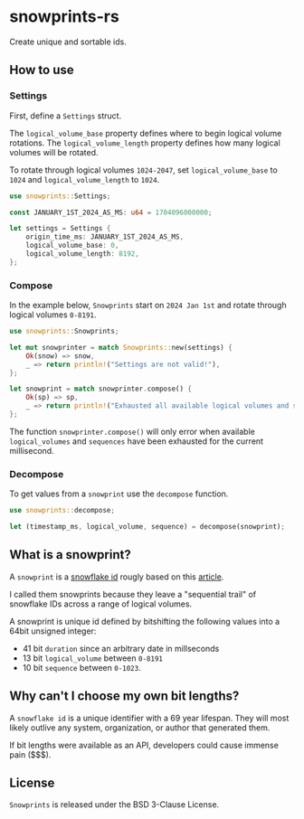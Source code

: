 # snowprints-rs

Create unique and sortable ids.

## How to use

### Settings

First, define a `Settings` struct.

The `logical_volume_base` property defines where to begin logical volume rotations. The `logical_volume_length` property defines how many logical volumes will be rotated.

To rotate through logical volumes `1024-2047`, set `logical_volume_base` to `1024` and `logical_volume_length` to `1024`.

```rust
use snowprints::Settings;

const JANUARY_1ST_2024_AS_MS: u64 = 1704096000000;

let settings = Settings {
    origin_time_ms: JANUARY_1ST_2024_AS_MS,
    logical_volume_base: 0,
    logical_volume_length: 8192,
};
```

### Compose

In the example below, `Snowprints` start on `2024 Jan 1st` and rotate through logical volumes `0-8191`.

```rust
use snowprints::Snowprints;

let mut snowprinter = match Snowprints::new(settings) {
    Ok(snow) => snow,
    _ => return println!("Settings are not valid!"),
};

let snowprint = match snowprinter.compose() {
    Ok(sp) => sp,
    _ => return println!("Exhausted all available logical volumes and sequences for the current millisecond!"),
};
```

The function `snowprinter.compose()` will only error when available `logical_volumes` and `sequences` have been exhausted for the current millisecond. 

### Decompose

To get values from a `snowprint` use the `decompose` function.

```rust
use snowprints::decompose;

let (timestamp_ms, logical_volume, sequence) = decompose(snowprint);
```

## What is a snowprint?

A `snowprint` is a [snowflake id](https://en.wikipedia.org/wiki/Snowflake_ID) rougly based on this [article](https://instagram-engineering.com/sharding-ids-at-instagram-1cf5a71e5a5c).

I called them snowprints because they leave a "sequential trail" of snowflake IDs across a range of logical volumes.

A snowprint is unique id defined by bitshifting the following values into a 64bit unsigned integer:
- 41 bit `duration` since an arbitrary date in millseconds
- 13 bit `logical_volume` between `0-8191`
- 10 bit `sequence` between `0-1023`.

## Why can't I choose my own bit lengths?

A `snowflake id` is a unique identifier with a 69 year lifespan. They will most likely outlive any system, organization, or author that generated them.

If bit lengths were available as an API, developers could cause immense pain ($$$).

## License

`Snowprints` is released under the BSD 3-Clause License.
